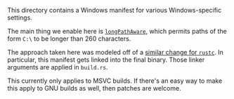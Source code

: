 This directory contains a Windows manifest for various Windows-specific
settings.

The main thing we enable here is [`longPathAware`], which permits paths of the
form `C:\` to be longer than 260 characters.

The approach taken here was modeled off of a [similar change for `rustc`][rustc pr].
In particular, this manifest gets linked into the final binary. Those linker
arguments are applied in `build.rs`.

This currently only applies to MSVC builds. If there's an easy way to make this
apply to GNU builds as well, then patches are welcome.

[`longPathAware`]: https://learn.microsoft.com/en-us/windows/win32/sbscs/application-manifests#longpathaware
[rustc pr]: https://github.com/rust-lang/rust/pull/96737
